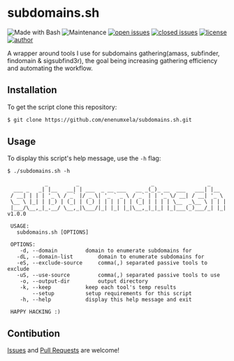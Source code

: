 # subdomains.sh

![Made with Bash](https://img.shields.io/badge/made%20with-Bash-0040ff.svg) ![Maintenance](https://img.shields.io/badge/maintained%3F-yes-0040ff.svg) [![open issues](https://img.shields.io/github/issues-raw/enenumxela/subdomains.sh.svg?style=flat&color=0040ff)](https://github.com/enenumxela/subdomains.sh/issues?q=is:issue+is:open) [![closed issues](https://img.shields.io/github/issues-closed-raw/enenumxela/subdomains.sh.svg?style=flat&color=0040ff)](https://github.com/enenumxela/subdomains.sh/issues?q=is:issue+is:closed) [![license](https://img.shields.io/badge/license-MIT-gray.svg?colorB=0040FF)](https://github.com/enenumxela/subdomains.sh/blob/master/LICENSE) [![author](https://img.shields.io/badge/twitter-@enenumxela-0040ff.svg)](https://twitter.com/enenumxela)

A wrapper around tools I use for subdomains gathering(amass, subfinder, findomain & sigsubfind3r), the goal being increasing gathering efficiency and automating the workflow. 

## Installation

To get the script clone this repository:

```bash
$ git clone https://github.com/enenumxela/subdomains.sh.git
```

## Usage

To display this script's help message, use the `-h` flag:

```
$ ./subdomains.sh -h

            _         _                       _                 _     
  ___ _   _| |__   __| | ___  _ __ ___   __ _(_)_ __  ___   ___| |__  
 / __| | | | '_ \ / _` |/ _ \| '_ ` _ \ / _` | | '_ \/ __| / __| '_ \ 
 \__ \ |_| | |_) | (_| | (_) | | | | | | (_| | | | | \__  _\__ \ | | |
 |___/\__,_|_.__/ \__,_|\___/|_| |_| |_|\__,_|_|_| |_|___(_)___/_| |_| v1.0.0

 USAGE:
   subdomains.sh [OPTIONS]

 OPTIONS:
    -d, --domain 		 domain to enumerate subdomains for
   -dL, --domain-list 		 domain to enumerate subdomains for
   -eS, --exclude-source 	 comma(,) separated passive tools to exclude
   -uS, --use-source		 comma(,) separated passive tools to use
    -o, --output-dir 		 output directory
    -k, --keep 			 keep each tool's temp results
        --setup			 setup requirements for this script
    -h, --help 			 display this help message and exit

 HAPPY HACKING :)

```

## Contibution

[Issues](https://github.com/enenumxela/subdomains.sh/issues) and [Pull Requests](https://github.com/enenumxela/subdomains.sh/pulls) are welcome!